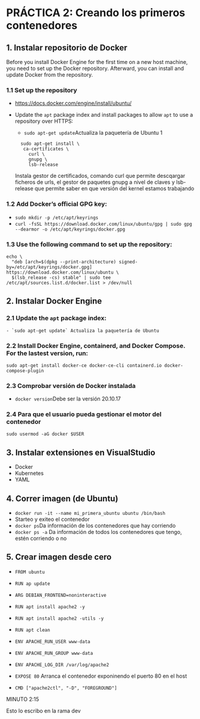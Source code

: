  # PRÁCTICA 2: Creando los primeros contenedores
 ## 1. Instalar repositorio de Docker
Before you install Docker Engine for the first time on a new host machine, you need to set up the Docker repository. Afterward, you can install and update Docker from the repository.
### 1.1 Set up the repository
 - https://docs.docker.com/engine/install/ubuntu/
 - Update the `apt` package index and install packages to allow `apt` to use a repository over HTTPS:

   - `sudo apt-get update`Actualiza la paquetería de Ubuntu
1
   ```
     sudo apt-get install \
      ca-certificates \
        curl \
        gnupg \
        lsb-release
   ``` 
      Instala gestor de certificados, comando curl que permite descqargar ficheros de urls, el gestor de paquetes gnupg a nivel de claves y lsb-release que permite saber en que versión del kernel estamos trabajando

### 1.2 Add Docker’s official GPG key:
 - `sudo mkdir -p /etc/apt/keyrings`
 - `curl -fsSL https://download.docker.com/linux/ubuntu/gpg | sudo gpg --dearmor -o /etc/apt/keyrings/docker.gpg`
### 1.3 Use the following command to set up the repository:
```
echo \
  "deb [arch=$(dpkg --print-architecture) signed-by=/etc/apt/keyrings/docker.gpg] https://download.docker.com/linux/ubuntu \
  $(lsb_release -cs) stable" | sudo tee /etc/apt/sources.list.d/docker.list > /dev/null
```
## 2. Instalar Docker Engine
### 2.1 Update the `apt` package index:
    - `sudo apt-get update` Actualiza la paquetería de Ubuntu
### 2.2 Install Docker Engine, containerd, and Docker Compose. For the lastest version, run:
  `sudo apt-get install docker-ce docker-ce-cli containerd.io docker-compose-plugin`
### 2.3 Comprobar versión de Docker instalada
- `docker version`Debe ser la versión 20.10.17
### 2.4 Para que el usuario pueda gestionar el motor del contenedor
`sudo usermod -aG docker $USER`

## 3. Instalar extensiones en VisualStudio
 - Docker
 - Kubernetes
 - YAML

 ## 4. Correr imagen (de Ubuntu)
   - `docker run -it --name mi_primera_ubuntu ubuntu /bin/bash`
   - Starteo y exiteo el contenedor
   - `docker ps`Da información de los contenedores que hay corriendo
   - `docker ps -a` Da información de todos los contenedores que tengo, estén corriendo o no
  
  ## 5. Crear imagen desde cero
   - `FROM ubuntu`
   - `RUN ap update`

   - `ARG DEBIAN_FRONTEND=noninteractive`
   - `RUN apt install apache2 -y`
   - `RUN apt install apache2 -utils -y`
   - `RUN apt clean`

   - `ENV APACHE_RUN_USER www-data`
   - `ENV APACHE_RUN_GROUP www-data`
   - `ENV APACHE_LOG_DIR /var/log/apache2`

   - `EXPOSE 80` Arranca el contenedor exponinendo el puerto 80 en el host
   - `CMD ["apache2ctl", "-D", "FOREGROUND"]`

 MINUTO 2:15

 Esto lo escribo en la rama dev